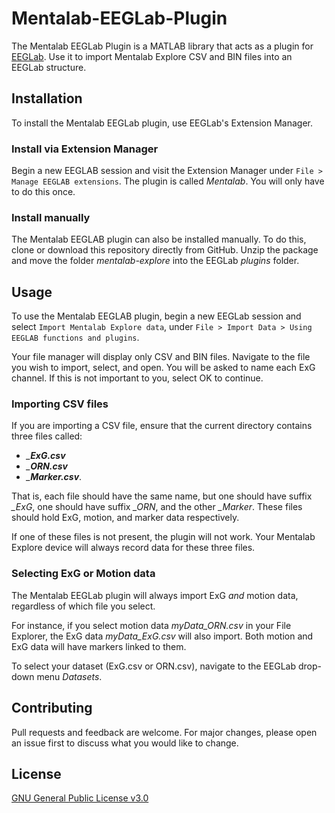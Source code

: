# Mentalab-EEGLab-Plugin

The Mentalab EEGLab Plugin is a MATLAB library that acts as a plugin for [EEGLab](https://sccn.ucsd.edu/eeglab/index.php). Use it to import Mentalab Explore CSV and BIN files into an EEGLab structure. 

## Installation

To install the Mentalab EEGLab plugin, use EEGLab's Extension Manager.

### Install via Extension Manager
Begin a new EEGLAB session and visit the Extension Manager under `File > Manage EEGLAB extensions`. The plugin is called _Mentalab_. You will only have to do this once.

### Install manually
The Mentalab EEGLAB plugin can also be installed manually. To do this, clone or download this repository directly from GitHub. Unzip the package and move the folder _mentalab-explore_ into the EEGLab _plugins_ folder.

## Usage
To use the Mentalab EEGLAB plugin, begin a new EEGLab session and select `Import Mentalab Explore data`, under `File > Import Data > Using EEGLAB functions and plugins`.

Your file manager will display only CSV and BIN files. Navigate to the file you wish to import, select, and open. You will be asked to name each ExG channel. If this is not important to you, select OK to continue.

### Importing CSV files 
If you are importing a CSV file, ensure that the current directory contains three files called:
* _<FILENAME>\_**ExG.csv**_
* _<FILENAME>\_**ORN.csv**_
* _<FILENAME>\_**Marker.csv**_. 

That is, each file should have the same name, but one should have suffix _\_ExG_, one should have suffix _\_ORN_, and the other _\_Marker_. These files should hold ExG, motion, and marker data respectively. 

If one of these files is not present, the plugin will not work. Your Mentalab Explore device will always record data for these three files. 

### Selecting ExG or Motion data
The Mentalab EEGLab plugin will always import ExG _and_ motion data, regardless of which file you select. 

For instance, if you select motion data _myData_ORN.csv_ in your File Explorer, the ExG data _myData_ExG.csv_ will also import. Both motion and ExG data will have markers linked to them. 

To select your dataset (ExG.csv or ORN.csv), navigate to the EEGLab drop-down menu _Datasets_.

## Contributing
Pull requests and feedback are welcome. For major changes, please open an issue first to discuss what you would like to change.

## License
[GNU General Public License v3.0](https://github.com/Nujanauss/Mentalab-EEGLab-Plugin/blob/master/LICENSE)
